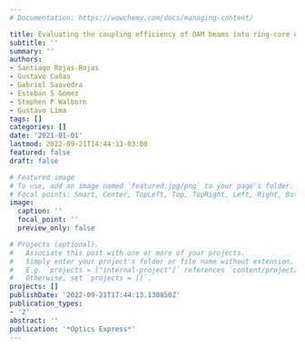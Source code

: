 ```yaml
---
# Documentation: https://wowchemy.com/docs/managing-content/

title: Evaluating the coupling efficiency of OAM beams into ring-core optical fibers
subtitle: ''
summary: ''
authors:
- Santiago Rojas-Rojas
- Gustavo Cañas
- Gabriel Saavedra
- Esteban S Gómez
- Stephen P Walborn
- Gustavo Lima
tags: []
categories: []
date: '2021-01-01'
lastmod: 2022-09-21T14:44:13-03:00
featured: false
draft: false

# Featured image
# To use, add an image named `featured.jpg/png` to your page's folder.
# Focal points: Smart, Center, TopLeft, Top, TopRight, Left, Right, BottomLeft, Bottom, BottomRight.
image:
  caption: ''
  focal_point: ''
  preview_only: false

# Projects (optional).
#   Associate this post with one or more of your projects.
#   Simply enter your project's folder or file name without extension.
#   E.g. `projects = ["internal-project"]` references `content/project/deep-learning/index.md`.
#   Otherwise, set `projects = []`.
projects: []
publishDate: '2022-09-21T17:44:13.130850Z'
publication_types:
- '2'
abstract: ''
publication: '*Optics Express*'
---
```

